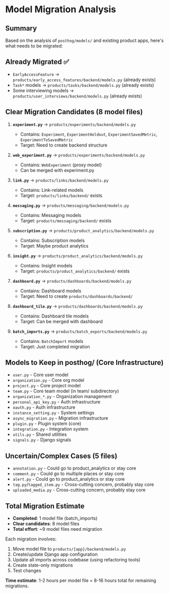 # Model Migration Analysis

## Summary

Based on the analysis of `posthog/models/` and existing product apps, here's what needs to be migrated:

## Already Migrated ✅
- `EarlyAccessFeature` → `products/early_access_features/backend/models.py` (already exists)
- `Task*` models → `products/tasks/backend/models.py` (already exists)
- Some interviewing models → `products/user_interviews/backend/models.py` (already exists)

## Clear Migration Candidates (8 model files)

1. **`experiment.py`** → `products/experiments/backend/models.py`
   - Contains: `Experiment`, `ExperimentHoldout`, `ExperimentSavedMetric`, `ExperimentToSavedMetric`
   - Target: Need to create backend structure

2. **`web_experiment.py`** → `products/experiments/backend/models.py`
   - Contains: `WebExperiment` (proxy model)
   - Can be merged with experiment.py

3. **`link.py`** → `products/links/backend/models.py`
   - Contains: Link-related models
   - Target: `products/links/backend/` exists

4. **`messaging.py`** → `products/messaging/backend/models.py`
   - Contains: Messaging models
   - Target: `products/messaging/backend/` exists

5. **`subscription.py`** → `products/product_analytics/backend/models.py`
   - Contains: Subscription models
   - Target: Maybe product analytics

6. **`insight.py`** → `products/product_analytics/backend/models.py`
   - Contains: Insight models
   - Target: `products/product_analytics/backend/` exists

7. **`dashboard.py`** → `products/dashboards/backend/models.py`
   - Contains: Dashboard models
   - Target: Need to create `products/dashboards/backend/`

8. **`dashboard_tile.py`** → `products/dashboards/backend/models.py`
   - Contains: Dashboard tile models
   - Target: Can be merged with dashboard

9. **`batch_imports.py`** → `products/batch_exports/backend/models.py`
    - Contains: `BatchImport` models
    - Target: Just completed migration

## Models to Keep in posthog/ (Core Infrastructure)

- `user.py` - Core user model
- `organization.py` - Core org model
- `project.py` - Core project model
- `team.py` - Core team model (in team/ subdirectory)
- `organization_*.py` - Organization management
- `personal_api_key.py` - Auth infrastructure
- `oauth.py` - Auth infrastructure
- `instance_setting.py` - System settings
- `async_migration.py` - Migration infrastructure
- `plugin.py` - Plugin system (core)
- `integration.py` - Integration system
- `utils.py` - Shared utilities
- `signals.py` - Django signals

## Uncertain/Complex Cases (5 files)

- `annotation.py` - Could go to product_analytics or stay core
- `comment.py` - Could go to multiple places or stay core
- `alert.py` - Could go to product_analytics or stay core
- `tag.py`/`tagged_item.py` - Cross-cutting concern, probably stay core
- `uploaded_media.py` - Cross-cutting concern, probably stay core

## Total Migration Estimate

- **Completed**: 1 model file (batch_imports)
- **Clear candidates**: 8 model files
- **Total effort**: ~9 model files need migration

Each migration involves:
1. Move model file to `products/{app}/backend/models.py`
2. Create/update Django app configuration
3. Update all imports across codebase (using refactoring tools)
4. Create state-only migrations
5. Test changes

**Time estimate**: 1-2 hours per model file = 8-16 hours total for remaining migrations.